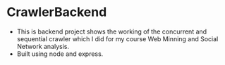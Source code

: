 # CrawlerBackend
- This is backend project shows the working of the concurrent and sequential crawler which I did for my course Web Minning and Social Network analysis.
- Built using node and express.
